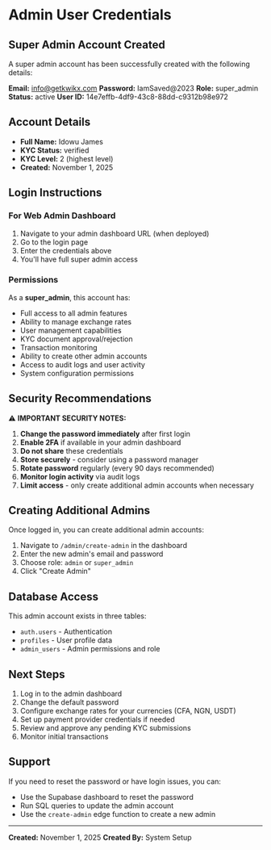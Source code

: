 # Admin User Credentials

## Super Admin Account Created

A super admin account has been successfully created with the following details:

**Email:** info@getkwikx.com
**Password:** IamSaved@2023
**Role:** super_admin
**Status:** active
**User ID:** 14e7effb-4df9-43c8-88dd-c9312b98e972

## Account Details

- **Full Name:** Idowu James
- **KYC Status:** verified
- **KYC Level:** 2 (highest level)
- **Created:** November 1, 2025

## Login Instructions

### For Web Admin Dashboard

1. Navigate to your admin dashboard URL (when deployed)
2. Go to the login page
3. Enter the credentials above
4. You'll have full super admin access

### Permissions

As a **super_admin**, this account has:
- Full access to all admin features
- Ability to manage exchange rates
- User management capabilities
- KYC document approval/rejection
- Transaction monitoring
- Ability to create other admin accounts
- Access to audit logs and user activity
- System configuration permissions

## Security Recommendations

⚠️ **IMPORTANT SECURITY NOTES:**

1. **Change the password immediately** after first login
2. **Enable 2FA** if available in your admin dashboard
3. **Do not share** these credentials
4. **Store securely** - consider using a password manager
5. **Rotate password** regularly (every 90 days recommended)
6. **Monitor login activity** via audit logs
7. **Limit access** - only create additional admin accounts when necessary

## Creating Additional Admins

Once logged in, you can create additional admin accounts:

1. Navigate to `/admin/create-admin` in the dashboard
2. Enter the new admin's email and password
3. Choose role: `admin` or `super_admin`
4. Click "Create Admin"

## Database Access

This admin account exists in three tables:
- `auth.users` - Authentication
- `profiles` - User profile data
- `admin_users` - Admin permissions and role

## Next Steps

1. Log in to the admin dashboard
2. Change the default password
3. Configure exchange rates for your currencies (CFA, NGN, USDT)
4. Set up payment provider credentials if needed
5. Review and approve any pending KYC submissions
6. Monitor initial transactions

## Support

If you need to reset the password or have login issues, you can:
- Use the Supabase dashboard to reset the password
- Run SQL queries to update the admin account
- Use the `create-admin` edge function to create a new admin

---

**Created:** November 1, 2025
**Created By:** System Setup
